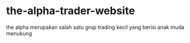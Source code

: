 # the-alpha-trader-website
the alpha merupakan salah satu grup trading kecil yang berisi anak muda menukung
